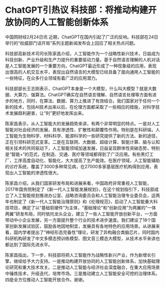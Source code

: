 # ChatGPT引热议 科技部：将推动构建开放协同的人工智能创新体系

中国网财经2月24日讯 近期，ChatGPT在国内引起了广泛的反响。科技部在24日举行的“权威部门话开局”系列主题新闻发布会上回应了相关热点问题。

科技部高新技术司司长陈家昌介绍，人工智能作为一个战略性新兴技术，日益成为科技创新、产业升级和生产力提升的重要驱动力量。基于自然语言理解的人机对话是人工智能发展的一个重要方向，ChatGPT最近形成了一种现象级的应用，表现出很高的人机交互水平，表现出自然语言的大模型已经具备了面向通用人工智能的一些特征，在众多行业领域有着广泛的应用潜力。

科技部部长王志刚表示，ChatGPT本身是一个大模型，什么叫大模型？就是大数据、大算力、强算法。ChatGPT确实在自然语言理解、自然语言处理等方面有进步的地方，同时，在算法、数据、算力上推进了有效结合。我们国家对于任何一个新的技术，包括AI技术出来以后，在伦理方面都采取了一些相应的措施，对科学技术发展趋利避害，让“利”更好地发挥出来。

陈家昌表示，从人工智能大的发展趋势来讲，有两个非常明显的特点。一是对人工智能对社会经济的发展，具有渗透性、扩散性和颠覆性作用。特别是在科研端，人工智能为生物科学、材料科学、能源科学的一些研究提供了新的方法、新的途径，正在引领科研范式变革。二是在互联网、大数据、超级计算、智能计算、脑与认知相关技术的共同驱动下，人工智能领域加速发展，日益呈现群体性突破态势，特别是“智能+”的范式，在制造、交通、医疗等领域都得到了广泛应用。有些黑灯工厂，工序高度自动化、智能化，大大提高了生产能效。在医疗领域，人工智能辅助的诊疗系统，覆盖了3000多种常见病，在27000多家基层医疗机构得到应用，表现出人工智能的渗透性很大。

陈家昌介绍，从我们国家研发布局和进展来看，中国政府非常重视人工智能，2017年国务院制定了《新一代人工智能发展规划》，在这个规划指引下，科技部成立了人工智能规划推进办公室、战略咨询委员会和人工智能治理专业委员会，这两年也制定了《新一代人工智能治理原则》和《伦理规范》，启动了人工智能重大科技项目，确定了以“基础软硬件”为主体，“基础理论”和“创新应用”为两翼的“一体两翼”研发布局，同时依托龙头企业，建立了一些人工智能开放创新平台，一方面带动中小企业发展，另一方面提升整个行业的技术进步速度。我们建设了18个国家创新发展试验区，鼓励各地因地制宜，发展具有各地特色的应用场景。从进展来看，国内学者提出了“神经形态完备性”理论，研发了异构融合类脑芯片，同时国内科研机构研发了中文多模态预训练模型、图文音三模态大模型，从技术水平来讲也都达到了国际先进水平。

陈家昌指出，下一步，科技部将把人工智能作为战略性新兴产业，作为新增长引擎，继续给予大力支持。一是推动构建开放协同的人工智能创新体系，加快基础理论研究和重大技术攻关。二是推动人工智能与经济社会深度融合，在重大应用场景中锤炼技术，升级迭代，培育市场。三是推动建立人工智能安全可控的治理体系。四是全方位推动人工智能开放合作。谢谢。

